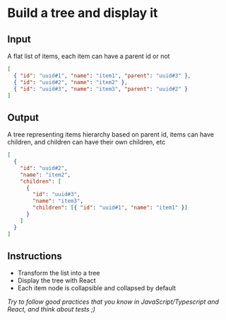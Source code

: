 # Build a tree and display it

## Input

A flat list of items, each item can have a parent id or not

```json
[
  { "id": "uuid#1", "name": "item1", "parent": "uuid#3" },
  { "id": "uuid#2", "name": "item2" },
  { "id": "uuid#3", "name": "item3", "parent": "uuid#2" }
]
```

## Output

A tree representing items hierarchy based on parent id, items can have children, and children can have their own children, etc

```json
[
  {
    "id": "uuid#2",
    "name": "item2",
    "children": [
      {
        "id": "uuid#3",
        "name": "item3",
        "children": [{ "id": "uuid#1", "name": "item1" }]
      }
    ]
  }
]
```

## Instructions

- Transform the list into a tree
- Display the tree with React
- Each item node is collapsible and collapsed by default

_Try to follow good practices that you know in JavaScript/Typescript and React, and think about tests ;)_
